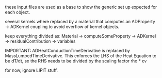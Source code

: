 these input files are used as a base to show the generic set up expected for each object.

several kernels where replaced by a material that computes an ADProperty -> ADKernel coupling to avoid overflow of kernel objects.

keep everything divided as: Material -> computeSomeProperty -> ADKernel -> residualContribution -> variables

IMPORTANT: ADHeatConductionTimeDerivative is replaced by MassLumpedTimeDerivative. This enforces the LHS of the Heat Equation to be dT/dt, so the RHS needs to be divided by the scaling factor rho * cv

for now, ignore LIPIT stuff.